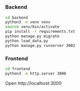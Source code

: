 # 

### Backend
```bash
cd backend
python3 -m venv venv
source venv/bin/activate
pip install -r requirements.txt
python manage.py migrate
python load_data.py
python manage.py runserver 3002
```

### Frontend
```bash
cd frontend
python3 -m http.server 3000
```

Open http://localhost:3000

